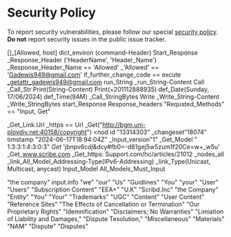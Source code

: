Security Policy
=========================

To report security vulnerabilities, please follow our special [security policy](https://mariadb.org/about/security-policy/). **Do not** report security issues in the public issue tracker.

[]_[Allowed, host]
dict_environ
(command-Header)
Start_Response
_Response_Header
('HeaderName', 'Header_Name')
_Response_Header_Name == 'Allowed'
_'Allowed' == 'Gadewis949@gmail.com'
if_further_change_code == excute
_getattr_gadewis949@gmail.com
run_String
_run_String-Content
Call
_Call_Str
Print(String-Content)
Print(+201112888935)
def_Date(Sunday, 17/06/2024)
def_Time(9AM)
_Call_StringBytes
Write
_Write_String-Content
_Write_StringBytes
start_Response
Response_headers
"Requsted_Methods" == "Input, Get"

_Get_Link.Url
_https == Url
_Get("http://bgm.uni-plovdiv.net:40158/copyright")
<nod id "13314303"
_changeset"18074"
timstamp "2024-06-17T18:94:04Z"
_Input_version"1"
_Get_Model " 1:3:3:1:4:3:0:3"
_Get_
'jbnpv6c*dj*&dcy#fb0=-d81gej5w5zum1f20Ce=w+_w5u'
_Get_www.scribe.com
_Get_https: Support.com/hc/articles/21012
_nodes_all
_link_All_Model_Addressing-Type(IPv6-Addressing)
_link_Type(Unicast, Multicast, anycast)
Input_Model
All_Models_Must_Input

"the company"
input.info
"we"
"our"
"Us"
"Guidlines"
"You"
"your"
"User"
"Users"
"Subscription Content"
"EEA+"
"U.K"
"Scribd.Inc"
"the Company"
"Entity"
"You"
"Your"
"Trademarks"
"UGC"
"Content"
"User Content"
"Reference Sites"
"The Effects of Cancellation or Termination"
"Our Proprietary Rights"
"Idemnification"
"Disclaimers; No Warranties"
"Limiation of Liability and Damages,"
"Dispute Tesolution,"
"Miscellaneous"
"Materials"
"NAM"
"Dispute"
"Disputes"
